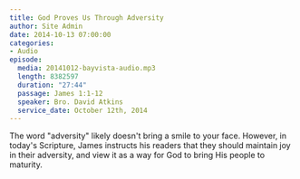 ```yaml
---
title: God Proves Us Through Adversity
author: Site Admin
date: 2014-10-13 07:00:00
categories:
- Audio
episode:
  media: 20141012-bayvista-audio.mp3
  length: 8382597
  duration: "27:44"
  passage: James 1:1-12
  speaker: Bro. David Atkins
  service_date: October 12th, 2014
---
```

The word "adversity" likely doesn't bring a smile to your face. However, in today's Scripture, James instructs his readers that they should maintain joy in their adversity, and view it as a way for God to bring His people to maturity.